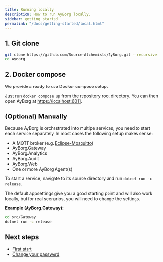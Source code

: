 ```yaml
---
title: Running locally
description: How to run AyBorg locally.
sidebar: getting_started
permalink: "/docs/getting-started/local.html"
---
```


## 1. Git clone

``` bash
git clone https://github.com/Source-Alchemists/AyBorg.git --recursive 
cd AyBorg
```

## 2. Docker compose

We provide a ready to use Docker compose setup.

Just run `docker compose up` from the repository root directory.
You can then open AyBorg at <https://localhost:6011>.

## (Optional) Manually

Because AyBorg is orchastrated into multipe services, you need to start each service separately. In most cases the following setup makes sense:

- A MQTT broker (e.g. [Eclipse-Mosquitto](https://mosquitto.org/))
- AyBorg.Gateway
- AyBorg.Analytics
- AyBorg.Audit
- AyBorg.Web
- One or more AyBorg.Agent(s)

To start a service, navigate to its source directory and run `dotnet run -c release`.

The default appsettings give you a good starting point and will also work locally, but for real scenarios, you will need to change the settings.

**Example (AyBorg.Gateway):**

``` bash
cd src/Gateway
dotnet run -c release
```

## Next steps

- [First start]({{site.baseurl}}/docs/getting-started/first-start)
- [Change your password]({{site.baseurl}}/docs/getting-started/change-password)
